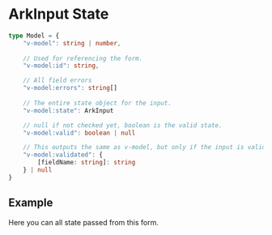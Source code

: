 <script setup>
import ExampleIframe from "../example-iframe.vue"
</script>

# ArkInput State

```typescript
type Model = {
    "v-model": string | number,
    
    // Used for referencing the form.
    "v-model:id": string, 

    // All field errors
    "v-model:errors": string[]
    
    // The entire state object for the input.
    "v-model:state": ArkInput 

    // null if not checked yet, boolean is the valid state.
    "v-model:valid": boolean | null 

    // This outputs the same as v-model, but only if the input is valid.
    "v-model:validated": {
        [fieldName: string]: string 
    } | null
}
```

## Example

Here you can all state passed from this form.

<ExampleIframe url="/input/state" style="max-height: 500px;" />
